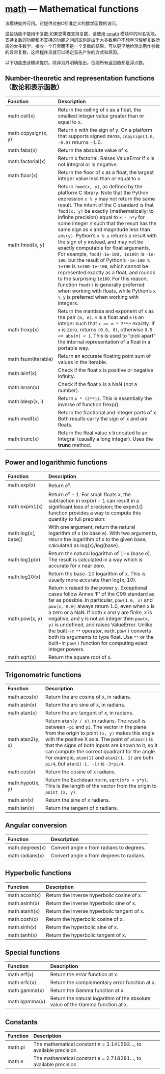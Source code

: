 # [math](https://docs.python.org/2.7/library/math.html) — Mathematical functions

该模块始终可用。它提供对由C标准定义的数学函数的访问。

这些功能不能用于复数;如果您需要支持复数，请使用 [cmath](https://docs.python.org/2.7/library/cmath.html#module-cmath) 模块中的同名功能。支持复数的功能和不支持的功能之间的区别是由于大多数用户不想学习理解复数所需的太多数学。接收一个异常而不是一个复数的结果，可以更早地检测出用作参数的异常复数，这样程序员就可以确定首先产生的方式和原因。

以下功能由该模块提供。除非另外明确指出，否则所有返回值都是浮点数。

## Number-theoretic and representation functions（数论和表示函数）

|Function|Description|
|:----|:----|
|math.ceil(x)|Return the ceiling of x as a float, the smallest integer value greater than or equal to x.|
|math.copysign(x, y)|Return x with the sign of y. On a platform that supports signed zeros, `copysign(1.0, -0.0)` returns -1.0.|
|math.fabs(x)|Return the absolute value of x.|
|math.factorial(x)|Return x factorial. Raises ValueError if x is not integral or is negative.|
|math.floor(x)|Return the floor of x as a float, the largest integer value less than or equal to x.|
|math.fmod(x, y)|Return `fmod(x, y)`, as defined by the platform C library. Note that the Python expression `x % y` may not return the same result. The intent of the C standard is that `fmod(x, y)` be exactly (mathematically; to infinite precision) equal to `x - n*y` for some integer n such that the result has the same sign as x and magnitude less than `abs(y)`. Python’s `x % y` returns a result with the sign of y instead, and may not be exactly computable for float arguments. For example, `fmod(-1e-100, 1e100)` is `-1e-100`, but the result of Python’s `-1e-100 % 1e100` is `1e100-1e-100`, which cannot be represented exactly as a float, and rounds to the surprising `1e100`. For this reason, function `fmod()` is generally preferred when working with floats, while Python’s `x % y` is preferred when working with integers.|
|math.frexp(x)|Return the mantissa and exponent of x as the pair `(m, e)`. `m` is a float and `e` is an integer such that `x == m * 2**e` exactly. If `x` is zero, returns `(0.0, 0)`, otherwise `0.5 <= abs(m) < 1`. This is used to “pick apart” the internal representation of a float in a portable way.|
|math.fsum(iterable)|Return an accurate floating point sum of values in the iterable. |
|math.isinf(x)|Check if the float x is positive or negative infinity.|
|math.isnan(x)|Check if the float x is a NaN (not a number). |
|math.ldexp(x, i)|Return `x * (2**i)`. This is essentially the inverse of function frexp().|
|math.modf(x)|Return the fractional and integer parts of x. Both results carry the sign of x and are floats.|
|math.trunc(x)|Return the Real value x truncated to an Integral (usually a long integer). Uses the __trunc__ method.|

## Power and logarithmic functions

|Function|Description|
|:----|:----|
|math.exp(x)|Return $e^x$.|
|math.expm1(x)|Return $e^x-1$. For small floats x, the subtraction in exp(x) - 1 can result in a significant loss of precision; the expm1() function provides a way to compute this quantity to full precision:
|math.log(x[, base])|With one argument, return the natural logarithm of x (to base e). With two arguments, return the logarithm of x to the given base, calculated as log(x)/log(base).|
|math.log1p(x)|Return the natural logarithm of 1+x (base e). The result is calculated in a way which is accurate for x near zero.|
|math.log10(x)|Return the base-10 logarithm of x. This is usually more accurate than log(x, 10).|
|math.pow(x, y)|Return x raised to the power y. Exceptional cases follow Annex ‘F’ of the C99 standard as far as possible. In particular, `pow(1.0, x)` and `pow(x, 0.0)` always return 1.0, even when x is a zero or a NaN. If both x and y are finite, x is negative, and y is not an integer then `pow(x, y)` is undefined, and raises ValueError. Unlike the built-in `**` operator, `math.pow()` converts both its arguments to type float. Use `**` or the built-in `pow()` function for computing exact integer powers.|
|math.sqrt(x)|Return the square root of x.|

## Trigonometric functions

|Function|Description|
|:----|:----|
|math.acos(x)|Return the arc cosine of x, in radians.|
|math.asin(x)|Return the arc sine of x, in radians.|
|math.atan(x)|Return the arc tangent of x, in radians.|
|math.atan2(y, x)|Return `atan(y / x)`, in radians. The result is between `-pi` and `pi`. The vector in the plane from the origin to point `(x, y)` makes this angle with the positive X axis. The point of `atan2()` is that the signs of both inputs are known to it, so it can compute the correct quadrant for the angle. For example, `atan(1)` and `atan2(1, 1)` are both `pi/4`, but `atan2(-1, -1)` is `-3*pi/4`.|
|math.cos(x)|Return the cosine of x radians.|
|math.hypot(x, y)|Return the Euclidean norm, `sqrt(x*x + y*y)`. This is the length of the vector from the origin to `point (x, y)`.|
|math.sin(x)|Return the sine of x radians.|
|math.tan(x)|Return the tangent of x radians.|

## Angular conversion

|Function|Description|
|:----|:----|
|math.degrees(x)|Convert angle x from radians to degrees.|
|math.radians(x)|Convert angle x from degrees to radians.|

## Hyperbolic functions

|Function|Description|
|:----|:----|
|math.acosh(x)|Return the inverse hyperbolic cosine of x.|
|math.asinh(x)|Return the inverse hyperbolic sine of x.|
|math.atanh(x)|Return the inverse hyperbolic tangent of x.|
|math.cosh(x)|Return the hyperbolic cosine of x.|
|math.sinh(x)|Return the hyperbolic sine of x.|
|math.tanh(x)|Return the hyperbolic tangent of x.|

## Special functions

|Function|Description|
|:----|:----|
|math.erf(x)|Return the error function at x.|
|math.erfc(x)|Return the complementary error function at x.|
|math.gamma(x)|Return the Gamma function at x.|
|math.lgamma(x)|Return the natural logarithm of the absolute value of the Gamma function at x.|

## Constants

|Function|Description|
|:----|:----|
|math.pi|The mathematical constant π = 3.141592…, to available precision.|
|math.e|The mathematical constant e = 2.718281…, to available precision.|

